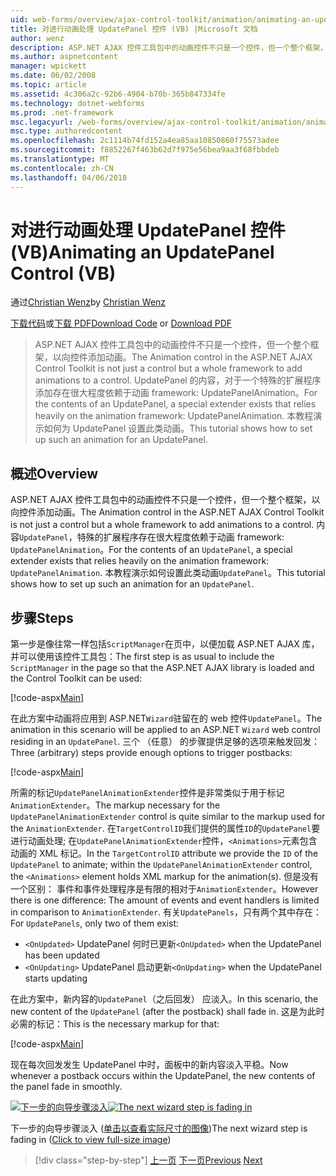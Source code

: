 ```yaml
---
uid: web-forms/overview/ajax-control-toolkit/animation/animating-an-updatepanel-control-vb
title: 对进行动画处理 UpdatePanel 控件 (VB) |Microsoft 文档
author: wenz
description: ASP.NET AJAX 控件工具包中的动画控件不只是一个控件，但一个整个框架，以向控件添加动画。 内容...
ms.author: aspnetcontent
manager: wpickett
ms.date: 06/02/2008
ms.topic: article
ms.assetid: 4c306a2c-92b6-4904-b70b-365b847334fe
ms.technology: dotnet-webforms
ms.prod: .net-framework
msc.legacyurl: /web-forms/overview/ajax-control-toolkit/animation/animating-an-updatepanel-control-vb
msc.type: authoredcontent
ms.openlocfilehash: 2c1114b74fd152a4ea85aa10850860f75573adee
ms.sourcegitcommit: f8852267f463b62d7f975e56bea9aa3f68fbbdeb
ms.translationtype: MT
ms.contentlocale: zh-CN
ms.lasthandoff: 04/06/2018
---
```

<a name="animating-an-updatepanel-control-vb"></a><span data-ttu-id="f7fd3-104">对进行动画处理 UpdatePanel 控件 (VB)</span><span class="sxs-lookup"><span data-stu-id="f7fd3-104">Animating an UpdatePanel Control (VB)</span></span>
====================
<span data-ttu-id="f7fd3-105">通过[Christian Wenz](https://github.com/wenz)</span><span class="sxs-lookup"><span data-stu-id="f7fd3-105">by [Christian Wenz](https://github.com/wenz)</span></span>

<span data-ttu-id="f7fd3-106">[下载代码](http://download.microsoft.com/download/9/3/f/93f8daea-bebd-4821-833b-95205389c7d0/UpdatePanelAnimation1.vb.zip)或[下载 PDF](http://download.microsoft.com/download/b/6/a/b6ae89ee-df69-4c87-9bfb-ad1eb2b23373/updatepanelanimation1VB.pdf)</span><span class="sxs-lookup"><span data-stu-id="f7fd3-106">[Download Code](http://download.microsoft.com/download/9/3/f/93f8daea-bebd-4821-833b-95205389c7d0/UpdatePanelAnimation1.vb.zip) or [Download PDF](http://download.microsoft.com/download/b/6/a/b6ae89ee-df69-4c87-9bfb-ad1eb2b23373/updatepanelanimation1VB.pdf)</span></span>

> <span data-ttu-id="f7fd3-107">ASP.NET AJAX 控件工具包中的动画控件不只是一个控件，但一个整个框架，以向控件添加动画。</span><span class="sxs-lookup"><span data-stu-id="f7fd3-107">The Animation control in the ASP.NET AJAX Control Toolkit is not just a control but a whole framework to add animations to a control.</span></span> <span data-ttu-id="f7fd3-108">UpdatePanel 的内容，对于一个特殊的扩展程序添加存在很大程度依赖于动画 framework: UpdatePanelAnimation。</span><span class="sxs-lookup"><span data-stu-id="f7fd3-108">For the contents of an UpdatePanel, a special extender exists that relies heavily on the animation framework: UpdatePanelAnimation.</span></span> <span data-ttu-id="f7fd3-109">本教程演示如何为 UpdatePanel 设置此类动画。</span><span class="sxs-lookup"><span data-stu-id="f7fd3-109">This tutorial shows how to set up such an animation for an UpdatePanel.</span></span>


## <a name="overview"></a><span data-ttu-id="f7fd3-110">概述</span><span class="sxs-lookup"><span data-stu-id="f7fd3-110">Overview</span></span>

<span data-ttu-id="f7fd3-111">ASP.NET AJAX 控件工具包中的动画控件不只是一个控件，但一个整个框架，以向控件添加动画。</span><span class="sxs-lookup"><span data-stu-id="f7fd3-111">The Animation control in the ASP.NET AJAX Control Toolkit is not just a control but a whole framework to add animations to a control.</span></span> <span data-ttu-id="f7fd3-112">内容`UpdatePanel`，特殊的扩展程序存在很大程度依赖于动画 framework: `UpdatePanelAnimation`。</span><span class="sxs-lookup"><span data-stu-id="f7fd3-112">For the contents of an `UpdatePanel`, a special extender exists that relies heavily on the animation framework: `UpdatePanelAnimation`.</span></span> <span data-ttu-id="f7fd3-113">本教程演示如何设置此类动画`UpdatePanel`。</span><span class="sxs-lookup"><span data-stu-id="f7fd3-113">This tutorial shows how to set up such an animation for an `UpdatePanel`.</span></span>

## <a name="steps"></a><span data-ttu-id="f7fd3-114">步骤</span><span class="sxs-lookup"><span data-stu-id="f7fd3-114">Steps</span></span>

<span data-ttu-id="f7fd3-115">第一步是像往常一样包括`ScriptManager`在页中，以便加载 ASP.NET AJAX 库，并可以使用该控件工具包：</span><span class="sxs-lookup"><span data-stu-id="f7fd3-115">The first step is as usual to include the `ScriptManager` in the page so that the ASP.NET AJAX library is loaded and the Control Toolkit can be used:</span></span>

[!code-aspx[Main](animating-an-updatepanel-control-vb/samples/sample1.aspx)]

<span data-ttu-id="f7fd3-116">在此方案中动画将应用到 ASP.NET`Wizard`驻留在的 web 控件`UpdatePanel`。</span><span class="sxs-lookup"><span data-stu-id="f7fd3-116">The animation in this scenario will be applied to an ASP.NET `Wizard` web control residing in an `UpdatePanel`.</span></span> <span data-ttu-id="f7fd3-117">三个 （任意） 的步骤提供足够的选项来触发回发：</span><span class="sxs-lookup"><span data-stu-id="f7fd3-117">Three (arbitrary) steps provide enough options to trigger postbacks:</span></span>

[!code-aspx[Main](animating-an-updatepanel-control-vb/samples/sample2.aspx)]

<span data-ttu-id="f7fd3-118">所需的标记`UpdatePanelAnimationExtender`控件是非常类似于用于标记`AnimationExtender`。</span><span class="sxs-lookup"><span data-stu-id="f7fd3-118">The markup necessary for the `UpdatePanelAnimationExtender` control is quite similar to the markup used for the `AnimationExtender`.</span></span> <span data-ttu-id="f7fd3-119">在`TargetControlID`我们提供的属性`ID`的`UpdatePanel`要进行动画处理; 在`UpdatePanelAnimationExtender`控件，`<Animations>`元素包含动画的 XML 标记。</span><span class="sxs-lookup"><span data-stu-id="f7fd3-119">In the `TargetControlID` attribute we provide the `ID` of the `UpdatePanel` to animate; within the `UpdatePanelAnimationExtender` control, the `<Animations>` element holds XML markup for the animation(s).</span></span> <span data-ttu-id="f7fd3-120">但是没有一个区别： 事件和事件处理程序是有限的相对于`AnimationExtender`。</span><span class="sxs-lookup"><span data-stu-id="f7fd3-120">However there is one difference: The amount of events and event handlers is limited in comparison to `AnimationExtender`.</span></span> <span data-ttu-id="f7fd3-121">有关`UpdatePanels`，只有两个其中存在：</span><span class="sxs-lookup"><span data-stu-id="f7fd3-121">For `UpdatePanels`, only two of them exist:</span></span>

- <span data-ttu-id="f7fd3-122">`<OnUpdated>` UpdatePanel 何时已更新</span><span class="sxs-lookup"><span data-stu-id="f7fd3-122">`<OnUpdated>` when the UpdatePanel has been updated</span></span>
- <span data-ttu-id="f7fd3-123">`<OnUpdating>` UpdatePanel 启动更新</span><span class="sxs-lookup"><span data-stu-id="f7fd3-123">`<OnUpdating>` when the UpdatePanel starts updating</span></span>

<span data-ttu-id="f7fd3-124">在此方案中，新内容的`UpdatePanel`（之后回发） 应淡入。</span><span class="sxs-lookup"><span data-stu-id="f7fd3-124">In this scenario, the new content of the `UpdatePanel` (after the postback) shall fade in.</span></span> <span data-ttu-id="f7fd3-125">这是为此时必需的标记：</span><span class="sxs-lookup"><span data-stu-id="f7fd3-125">This is the necessary markup for that:</span></span>

[!code-aspx[Main](animating-an-updatepanel-control-vb/samples/sample3.aspx)]

<span data-ttu-id="f7fd3-126">现在每次回发发生 UpdatePanel 中时，面板中的新内容淡入平稳。</span><span class="sxs-lookup"><span data-stu-id="f7fd3-126">Now whenever a postback occurs within the UpdatePanel, the new contents of the panel fade in smoothly.</span></span>


<span data-ttu-id="f7fd3-127">[![下一步的向导步骤淡入](animating-an-updatepanel-control-vb/_static/image2.png)](animating-an-updatepanel-control-vb/_static/image1.png)</span><span class="sxs-lookup"><span data-stu-id="f7fd3-127">[![The next wizard step is fading in](animating-an-updatepanel-control-vb/_static/image2.png)](animating-an-updatepanel-control-vb/_static/image1.png)</span></span>

<span data-ttu-id="f7fd3-128">下一步的向导步骤淡入 ([单击以查看实际尺寸的图像](animating-an-updatepanel-control-vb/_static/image3.png))</span><span class="sxs-lookup"><span data-stu-id="f7fd3-128">The next wizard step is fading in ([Click to view full-size image](animating-an-updatepanel-control-vb/_static/image3.png))</span></span>

> [!div class="step-by-step"]
> <span data-ttu-id="f7fd3-129">[上一页](changing-an-animation-using-client-side-code-vb.md)
> [下一页](dynamically-controlling-updatepanel-animations-vb.md)</span><span class="sxs-lookup"><span data-stu-id="f7fd3-129">[Previous](changing-an-animation-using-client-side-code-vb.md)
[Next](dynamically-controlling-updatepanel-animations-vb.md)</span></span>
